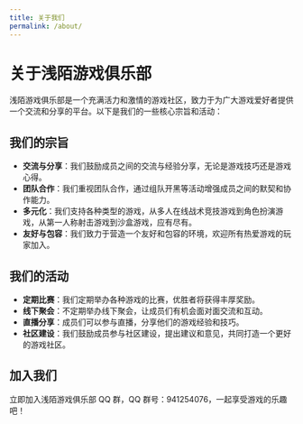 ```yaml
---
title: 关于我们
permalink: /about/
---
```


# 关于浅陌游戏俱乐部

浅陌游戏俱乐部是一个充满活力和激情的游戏社区，致力于为广大游戏爱好者提供一个交流和分享的平台。以下是我们的一些核心宗旨和活动：

## 我们的宗旨

- **交流与分享**：我们鼓励成员之间的交流与经验分享，无论是游戏技巧还是游戏心得。
- **团队合作**：我们重视团队合作，通过组队开黑等活动增强成员之间的默契和协作能力。
- **多元化**：我们支持各种类型的游戏，从多人在线战术竞技游戏到角色扮演游戏，从第一人称射击游戏到沙盒游戏，应有尽有。
- **友好与包容**：我们致力于营造一个友好和包容的环境，欢迎所有热爱游戏的玩家加入。

## 我们的活动

- **定期比赛**：我们定期举办各种游戏的比赛，优胜者将获得丰厚奖励。
- **线下聚会**：不定期举办线下聚会，让成员们有机会面对面交流和互动。
- **直播分享**：成员们可以参与直播，分享他们的游戏经验和技巧。
- **社区建设**：我们鼓励成员参与社区建设，提出建议和意见，共同打造一个更好的游戏社区。

## 加入我们

立即加入浅陌游戏俱乐部 QQ 群，QQ 群号：941254076，一起享受游戏的乐趣吧！